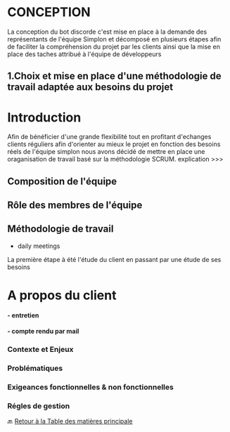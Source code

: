 # CONCEPTION

La conception du bot discorde c'est mise en place à la demande des représentants de l'équipe Simplon et décomposé en plusieurs étapes afin de faciliter la compréhension du projet par les clients ainsi que la mise en place des taches attribué à l'équipe de développeurs

## 1.Choix et mise en place d'une méthodologie de travail adaptée aux besoins du projet

# Introduction

Afin de bénéficier d'une grande flexibilité tout en profitant d'echanges clients réguliers afin d'orienter au mieux le projet en fonction des besoins réels de l'équipe simplon nous avons décidé de mettre en place une oraganisation de travail basé sur la méthodologie SCRUM. explication >>>

## Composition de l'équipe

## Rôle des membres de l'équipe

## Méthodologie de travail

- daily meetings

La première étape à été l'étude du client en passant par une étude de ses besoins

# A propos du client

#### - entretien

#### - compte rendu par mail

### Contexte et Enjeux

### Problématiques

### Exigeances fonctionnelles & non fonctionnelles

### Régles de gestion

🔙 [Retour à la Table des matières principale](../README.md)
